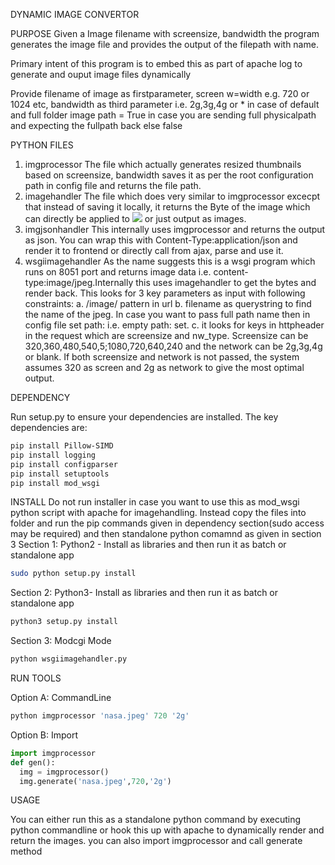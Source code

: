 DYNAMIC IMAGE CONVERTOR

PURPOSE
Given a Image filename with screensize, bandwidth the program generates the image file and provides the output of the filepath with name.

Primary intent of this program is to embed this as part of apache log to generate and ouput image files dynamically

Provide filename of image as firstparameter, screen w=width e.g. 720 or 1024 etc, bandwidth as third parameter i.e. 2g,3g,4g or * in case of default and full folder image path = True in case you are sending full physicalpath and expecting the fullpath back else false

PYTHON FILES
1. imgprocessor
The file which actually generates resized thumbnails based on screensize, bandwidth saves it as per the root configuration path in config file and returns the file path.
2. imagehandler
The file which does very similar to imgprocessor excecpt that instead of saving it locally, it returns the Byte of the image which can directly be applied to <img src="data:XXX"/> or just output as images.
3. imgjsonhandler
This internally uses imgprocessor and returns the output as json. You can wrap this with Content-Type:application/json and render it to frontend or directly call from ajax, parse and use it.
4. wsgiimagehandler
As the name suggests this is a wsgi program which runs on 8051 port and returns image data i.e. content-type:image/jpeg.Internally this uses imagehandler to get the bytes and render back. This looks for 3 key parameters as input with following constraints:
a. /image/ pattern in url
b. filename as querystring to find the name of the jpeg. In case you want to pass full path name then in config file set path: i.e. empty path: set.
c. it looks for keys in httpheader in the request which are screensize and nw_type. Screensize can be 320,360,480,540,5;1080,720,640,240 and the network can be 2g,3g,4g or blank.
If both screensize and network is not passed, the system assumes 320 as screen and 2g as network to give the most optimal output.

DEPENDENCY 

Run setup.py to ensure your dependencies are installed. The key dependencies are:
```bash
pip install Pillow-SIMD
pip install logging
pip install configparser
pip install setuptools
pip install mod_wsgi
```
INSTALL
Do not run installer in case you want to use this as mod_wsgi python script with apache for imagehandling. Instead copy the files into folder and run the pip commands given in dependency section(sudo access may be required) and then standalone python comamnd as given in section 3
Section 1: Python2 - Install as libraries and then run it as batch or standalone app

```bash
sudo python setup.py install 
```
Section 2: Python3- Install as libraries and then run it as batch or standalone app

```bash
python3 setup.py install
```
Section 3: Modcgi Mode
```bash
python wsgiimagehandler.py
```
RUN TOOLS

Option A: CommandLine

```python
python imgprocessor 'nasa.jpeg' 720 '2g'
```
Option B: Import

```python
import imgprocessor
def gen():
  img = imgprocessor()
  img.generate('nasa.jpeg',720,'2g')
```


USAGE

You can either run this as a standalone python command by executing python commandline or hook this up with apache to dynamically render
and return the images. you can also import imgprocessor and call generate method


